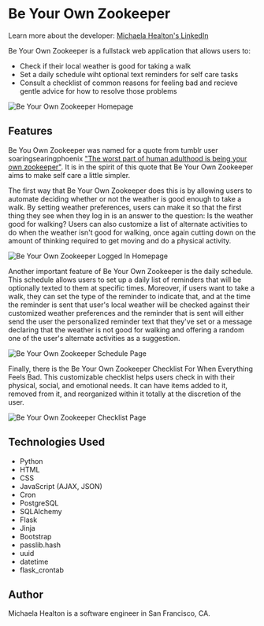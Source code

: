 # Be Your Own Zookeeper

Learn more about the developer: [Michaela Healton's LinkedIn](https://www.linkedin.com/in/michaela-healton/)

Be Your Own Zookeeper is a fullstack web application that allows users to:

- Check if their local weather is good for taking a walk
- Set a daily schedule wiht optional text reminders for self care tasks
- Consult a checklist of common reasons for feeling bad and recieve gentle advice for how to resolve those problems

![Be Your Own Zookeeper Homepage](/static/img/be-your-own-zookeeper-homepage.png)

## Features

Be You Own Zookeeper was named for a quote from tumblr user soaringsearingphoenix ["The worst part of human adulthood is being your own zookeeper"](https://soaringsearingphoenix.tumblr.com/post/634871709833560064/like-i-have-to-make-sure-my-meals-are). It is in the spirit of this quote that Be Your Own Zookeeper aims to make self care a little simpler. 

The first way that Be Your Own Zookeeper does this is by allowing users to automate deciding whether or not the weather is good enough to take a walk. By setting weather preferences, users can make it so that the first thing they see when they log in is an answer to the question: Is the weather good for walking? Users can also customize a list of alternate activities to do when the weather isn't good for walking, once again cutting down on the amount of thinking required to get moving and do a physical activity. 

![Be Your Own Zookeeper Logged In Homepage](/static/img/logged-in-homepage.png)

Another important feature of Be Your Own Zookeeper is the daily schedule. This schedule allows users to set up a daily list of reminders that will be optionally texted to them at specific times. Moreover, if users want to take a walk, they can set the type of the reminder to indicate that, and at the time the reminder is sent that user's local weather will be checked against their customized weather preferences and the reminder that is sent will either send the user the personalized reminder text that they've set or a message declaring that the weather is not good for walking and offering a random one of the user's alternate activities as a suggestion. 

![Be Your Own Zookeeper Schedule Page](/static/img/schedule.png)

Finally, there is the Be Your Own Zookeeper Checklist For When Everything Feels Bad. This customizable checklist helps users check in with their physical, social, and emotional needs. It can have items added to it, removed from it, and reorganized within it totally at the discretion of the user. 

![Be Your Own Zookeeper Checklist Page](/static/img/checklist.png)

## Technologies Used

- Python 
- HTML 
- CSS 
- JavaScript (AJAX, JSON)
- Cron 
- PostgreSQL
- SQLAlchemy
- Flask
- Jinja
- Bootstrap
- passlib.hash 
- uuid
- datetime
- flask_crontab

## Author
Michaela Healton is a software engineer in San Francisco, CA. 
